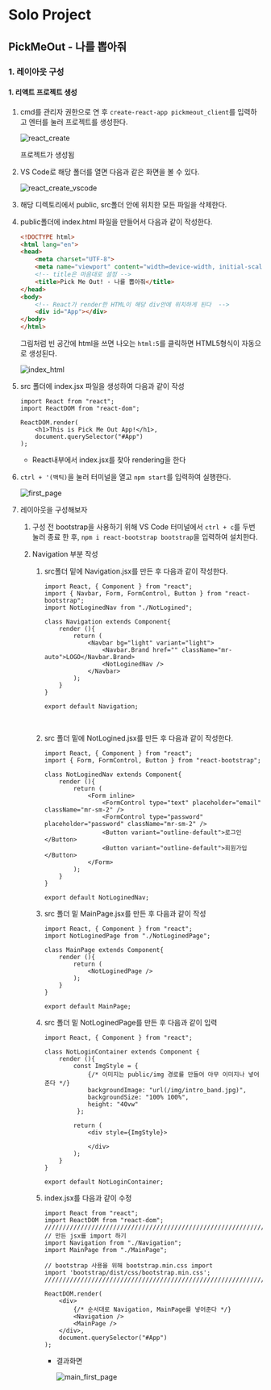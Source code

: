 # Solo Project 

## PickMeOut - 나를 뽑아줘

### 1. 레이아웃 구성

#### 1. 리액트 프로젝트 생성

1. cmd를 관리자 권한으로 연 후 `create-react-app pickmeout_client`를 입력하고 엔터를 눌러 프로젝트를 생성한다.

   ![react_create](https://user-images.githubusercontent.com/20276476/75661624-028d4180-5cb1-11ea-82c4-0855c23b555d.png)

   프로젝트가 생성됨

   

2. VS Code로 해당 폴더를 열면 다음과 같은 화면을 볼 수 있다.

   ![react_create_vscode](https://user-images.githubusercontent.com/20276476/75661794-4ed88180-5cb1-11ea-83f8-e02302e20f64.png)

   

3. 해당 디렉토리에서 public, src폴더 안에 위치한 모든 파일을 삭제한다.

   

4. public폴더에 index.html 파일을 만들어서 다음과 같이 작성한다.

   ```html
   <!DOCTYPE html>
   <html lang="en">
   <head>
       <meta charset="UTF-8">
       <meta name="viewport" content="width=device-width, initial-scale=1.0">
       <!-- title은 마음대로 설정 -->
       <title>Pick Me Out! - 나를 뽑아줘</title>	
   </head>
   <body>
       <!-- React가 render한 HTML이 해당 div안에 위치하게 된다  -->
       <div id="App"></div>
   </body>
   </html>
   ```

   그림처럼 빈 공간에 html을 쓰면 나오는 `html:5`를 클릭하면 HTML5형식이 자동으로 생성된다.

   ![index_html](https://user-images.githubusercontent.com/20276476/75662031-c4445200-5cb1-11ea-9681-9f1c81244497.png)

   

5. src 폴더에 index.jsx 파일을 생성하여 다음과 같이 작성

   ```react
   import React from "react";
   import ReactDOM from "react-dom";
   
   ReactDOM.render(
       <h1>This is Pick Me Out App!</h1>,
       document.querySelector("#App")
   );
   ```

   * React내부에서 index.jsx를 찾아 rendering을 한다

   

6. `ctrl + '(백틱)`을 눌러 터미널을 열고 `npm start`를 입력하여 실행한다.

   ![first_page](https://user-images.githubusercontent.com/20276476/75662904-44b78280-5cb3-11ea-9b10-0ce96760c818.png)

7. 레이아웃을 구성해보자

   1. 구성 전 bootstrap을 사용하기 위해 VS Code 터미널에서 `ctrl + c`를 두번 눌러 종료 한 후, `npm i react-bootstrap bootstrap`을 입력하여 설치한다.

      

   2. Navigation 부분 작성

      1. src폴더 밑에 Navigation.jsx를 만든 후 다음과 같이 작성한다.

         ```react
         import React, { Component } from "react";
         import { Navbar, Form, FormControl, Button } from "react-bootstrap";
         import NotLoginedNav from "./NotLogined";
         
         class Navigation extends Component{
             render (){
                 return (
                     <Navbar bg="light" variant="light">
                         <Navbar.Brand href="" className="mr-auto">LOGO</Navbar.Brand>
                         <NotLoginedNav />
                     </Navbar>
                 );
             }
         }
         
         export default Navigation;
         ```

         

      ​	

      2. src 폴더 밑에 NotLogined.jsx를 만든 후 다음과 같이 작성한다.

         ```react
         import React, { Component } from "react";
         import { Form, FormControl, Button } from "react-bootstrap";
         
         class NotLoginedNav extends Component{
             render (){
                 return (
                     <Form inline>
                         <FormControl type="text" placeholder="email" className="mr-sm-2" />
                         <FormControl type="password" placeholder="password" className="mr-sm-2" />
                         <Button variant="outline-default">로그인</Button>
                         <Button variant="outline-default">회원가입</Button>
                     </Form>
                 );
             }
         }
         
         export default NotLoginedNav;
         ```

         

      

      3. src 폴더 밑 MainPage.jsx를 만든 후 다음과 같이 작성

         ```react
         import React, { Component } from "react";
         import NotLoginedPage from "./NotLoginedPage";
         
         class MainPage extends Component{
             render (){
                 return (
                     <NotLoginedPage />
                 );
             }
         }
         
         export default MainPage;
         ```

         

      4. src 폴더 밑 NotLoginedPage를 만든 후 다음과 같이 입력

         ```react
         import React, { Component } from "react";
         
         class NotLoginContainer extends Component {
             render (){
                 const ImgStyle = { 
                     {/* 이미지는 public/img 경로를 만들어 아무 이미지나 넣어준다 */}
                     backgroundImage: "url(/img/intro_band.jpg)",
                     backgroundSize: "100% 100%",
                     height: "40vw"
                  };
         
                 return (
                     <div style={ImgStyle}>
                         
                     </div>
                 );
             }
         }
         
         export default NotLoginContainer;
         ```

         

      5. index.jsx를 다음과 같이 수정

         ```react
         import React from "react";
         import ReactDOM from "react-dom";
         ///////////////////////////////////////////////////////////////////////
         // 만든 jsx를 import 하기	
         import Navigation from "./Navigation";
         import MainPage from "./MainPage";
         
         // bootstrap 사용을 위해 bootstrap.min.css import
         import 'bootstrap/dist/css/bootstrap.min.css';
         ///////////////////////////////////////////////////////////////////////
         
         ReactDOM.render(
             <div>
                 {/* 순서대로 Navigation, MainPage를 넣어준다 */}
                 <Navigation />
                 <MainPage />
             </div>,
             document.querySelector("#App")
         );
         ```

         * 결과화면

           ![main_first_page](https://user-images.githubusercontent.com/20276476/75686868-4481ac00-5ce0-11ea-99d0-a76dfb649515.png)

           

